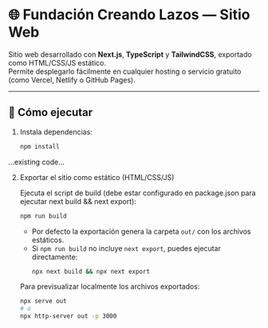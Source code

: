 # 🌐 Fundación Creando Lazos — Sitio Web

Sitio web desarrollado con **Next.js**, **TypeScript** y **TailwindCSS**, exportado como HTML/CSS/JS estático.  
Permite desplegarlo fácilmente en cualquier hosting o servicio gratuito (como Vercel, Netlify o GitHub Pages).

---

## 🚀 Cómo ejecutar

1. Instala dependencias:
   ```bash
   npm install
   ```

...existing code...

2. Exportar el sitio como estático (HTML/CSS/JS)

   Ejecuta el script de build (debe estar configurado en package.json para ejecutar next build && next export):
   ```bash
   npm run build
   ```

   - Por defecto la exportación genera la carpeta `out/` con los archivos estáticos.
   - Si `npm run build` no incluye `next export`, puedes ejecutar directamente:
     ```bash
     npx next build && npx next export
     ```

   Para previsualizar localmente los archivos exportados:
   ```bash
   npx serve out
   # o
   npx http-server out -p 3000
   ```
